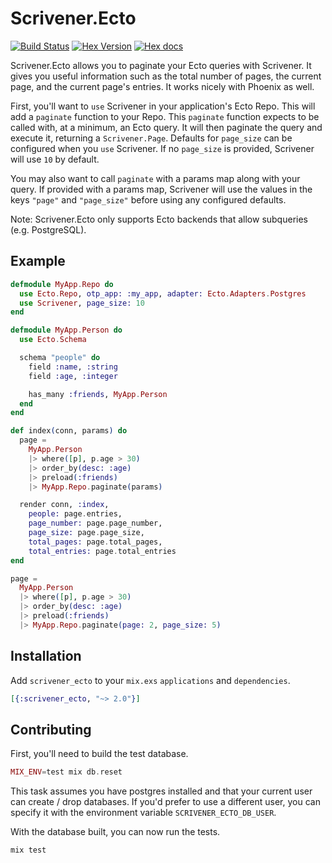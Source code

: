 # Scrivener.Ecto

[![Build Status](https://travis-ci.org/drewolson/scrivener_ecto.svg?branch=master)](https://travis-ci.org/drewolson/scrivener_ecto) [![Hex Version](http://img.shields.io/hexpm/v/scrivener_ecto.svg?style=flat)](https://hex.pm/packages/scrivener_ecto) [![Hex docs](http://img.shields.io/badge/hex.pm-docs-green.svg?style=flat)](https://hexdocs.pm/scrivener_ecto)

Scrivener.Ecto allows you to paginate your Ecto queries with Scrivener. It gives you useful information such as the total number of pages, the current page, and the current page's entries. It works nicely with Phoenix as well.

First, you'll want to `use` Scrivener in your application's Ecto Repo. This will add a `paginate` function to your Repo. This `paginate` function expects to be called with, at a minimum, an Ecto query. It will then paginate the query and execute it, returning a `Scrivener.Page`. Defaults for `page_size` can be configured when you `use` Scrivener. If no `page_size` is provided, Scrivener will use `10` by default.

You may also want to call `paginate` with a params map along with your query. If provided with a params map, Scrivener will use the values in the keys `"page"` and `"page_size"` before using any configured defaults.

Note: Scrivener.Ecto only supports Ecto backends that allow subqueries (e.g. PostgreSQL).

## Example

```elixir
defmodule MyApp.Repo do
  use Ecto.Repo, otp_app: :my_app, adapter: Ecto.Adapters.Postgres
  use Scrivener, page_size: 10
end
```

```elixir
defmodule MyApp.Person do
  use Ecto.Schema

  schema "people" do
    field :name, :string
    field :age, :integer

    has_many :friends, MyApp.Person
  end
end
```

```elixir
def index(conn, params) do
  page =
    MyApp.Person
    |> where([p], p.age > 30)
    |> order_by(desc: :age)
    |> preload(:friends)
    |> MyApp.Repo.paginate(params)

  render conn, :index,
    people: page.entries,
    page_number: page.page_number,
    page_size: page.page_size,
    total_pages: page.total_pages,
    total_entries: page.total_entries
end
```

```elixir
page =
  MyApp.Person
  |> where([p], p.age > 30)
  |> order_by(desc: :age)
  |> preload(:friends)
  |> MyApp.Repo.paginate(page: 2, page_size: 5)
```

## Installation

Add `scrivener_ecto` to your `mix.exs` `applications` and `dependencies`.

```elixir
[{:scrivener_ecto, "~> 2.0"}]
```

## Contributing

First, you'll need to build the test database.

```elixir
MIX_ENV=test mix db.reset
```

This task assumes you have postgres installed and that your current user can create / drop databases. If you'd prefer to use a different user, you can specify it with the environment variable `SCRIVENER_ECTO_DB_USER`.

With the database built, you can now run the tests.

```elixir
mix test
```
